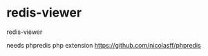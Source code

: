 redis-viewer
============

redis-viewer


needs phpredis php extension https://github.com/nicolasff/phpredis
